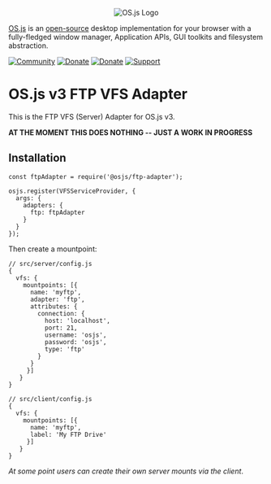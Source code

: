 <p align="center">
  <img alt="OS.js Logo" src="https://raw.githubusercontent.com/os-js/gfx/master/logo-big.png" />
</p>

[OS.js](https://www.os-js.org/) is an [open-source](https://raw.githubusercontent.com/os-js/OS.js/master/LICENSE) desktop implementation for your browser with a fully-fledged window manager, Application APIs, GUI toolkits and filesystem abstraction.

[![Community](https://img.shields.io/badge/join-community-green.svg)](https://community.os-js.org/)
[![Donate](https://img.shields.io/badge/liberapay-donate-yellowgreen.svg)](https://liberapay.com/os-js/)
[![Donate](https://img.shields.io/badge/paypal-donate-yellow.svg)](https://www.paypal.com/cgi-bin/webscr?cmd=_donations&business=andersevenrud%40gmail%2ecom&lc=NO&currency_code=USD&bn=PP%2dDonationsBF%3abtn_donate_SM%2egif%3aNonHosted)
[![Support](https://img.shields.io/badge/patreon-support-orange.svg)](https://www.patreon.com/user?u=2978551&ty=h&u=2978551)

# OS.js v3 FTP VFS Adapter

This is the FTP VFS (Server) Adapter for OS.js v3.

**AT THE MOMENT THIS DOES NOTHING -- JUST A WORK IN PROGRESS**

## Installation

```
const ftpAdapter = require('@osjs/ftp-adapter');

osjs.register(VFSServiceProvider, {
  args: {
    adapters: {
      ftp: ftpAdapter
    }
  }
});
```

Then create a mountpoint:

```
// src/server/config.js
{
  vfs: {
    mountpoints: [{
      name: 'myftp',
      adapter: 'ftp',
      attributes: {
        connection: {
          host: 'localhost',
          port: 21,
          username: 'osjs',
          password: 'osjs',
          type: 'ftp'
        }
      }
     }]
   }
}

// src/client/config.js
{
  vfs: {
    mountpoints: [{
      name: 'myftp',
      label: 'My FTP Drive'
     }]
   }
}
```

*At some point users can create their own server mounts via the client*.
